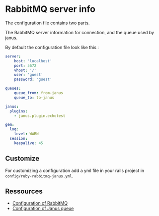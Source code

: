 # RabbitMQ server info

The configuration file contains two parts.

The RabbitMQ server information for connection, and the queue used by janus.

By default the configuration file look like this :

```yaml
server:
    host: 'localhost'
    port: 5672
    vhost: '/'
    user: 'guest'
    password: 'guest'

queues:
    queue_from: from-janus
    queue_to: to-janus

janus:
  plugins:
    - janus.plugin.echotest

gem:
  log:
    level: WARN
  session:
    keepalive: 45
```

## Customize
For customizing a configuration add a yml file in your rails project in
`config/ruby-rabbitmq-janus.yml`.

## Ressources
* [Configuration of RabbitMQ](https://www.rabbitmq.com/configure.html#config-items)
* [Configuration of Janus queue](https://janus.conf.meetecho.com/docs/rest.html#rabbit)
